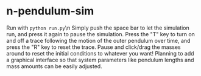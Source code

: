 # n-pendulum-sim

Run with ```python run.py```\n
Simply push the space bar to let the simulation run, and press it again to pause the simulation. Press the "T" key to turn on and off a trace following
the motion of the outer pendulum over time, and press the "R" key to reset the trace. Pause and click/drag the masses around to reset the initial conditions
to whatever you want! Planning to add a graphical interface so that system parameters like pendulum lengths and mass amounts can be easily adjusted.
